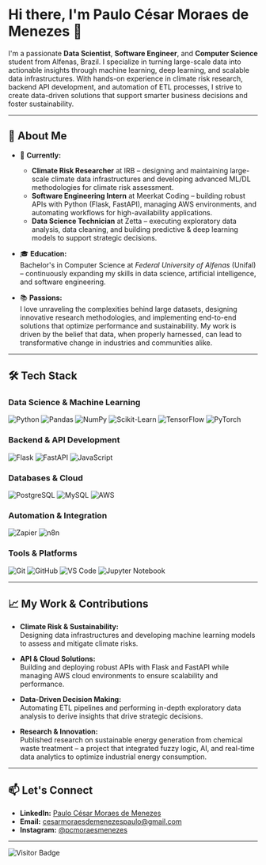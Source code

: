 # Hi there, I'm Paulo César Moraes de Menezes 👋

I'm a passionate **Data Scientist**, **Software Engineer**, and **Computer Science** student from Alfenas, Brazil. I specialize in turning large-scale data into actionable insights through machine learning, deep learning, and scalable data infrastructures. With hands-on experience in climate risk research, backend API development, and automation of ETL processes, I strive to create data-driven solutions that support smarter business decisions and foster sustainability.

---

## 🚀 About Me

- 🔭 **Currently:**  
  - **Climate Risk Researcher** at IRB – designing and maintaining large-scale climate data infrastructures and developing advanced ML/DL methodologies for climate risk assessment.  
  - **Software Engineering Intern** at Meerkat Coding – building robust APIs with Python (Flask, FastAPI), managing AWS environments, and automating workflows for high-availability applications.  
  - **Data Science Technician** at Zetta – executing exploratory data analysis, data cleaning, and building predictive & deep learning models to support strategic decisions.

- 🎓 **Education:**  
  Bachelor's in Computer Science at *Federal University of Alfenas* (Unifal) – continuously expanding my skills in data science, artificial intelligence, and software engineering.

- 📚 **Passions:**  
  I love unraveling the complexities behind large datasets, designing innovative research methodologies, and implementing end-to-end solutions that optimize performance and sustainability. My work is driven by the belief that data, when properly harnessed, can lead to transformative change in industries and communities alike.

---

## 🛠️ Tech Stack

### Data Science & Machine Learning
![Python](https://img.shields.io/badge/-Python-05122A?style=flat&logo=python)
![Pandas](https://img.shields.io/badge/-Pandas-05122A?style=flat&logo=pandas&logoColor=blue)
![NumPy](https://img.shields.io/badge/-NumPy-05122A?style=flat&logo=numpy&logoColor=blue)
![Scikit-Learn](https://img.shields.io/badge/-Scikit%20Learn-05122A?style=flat&logo=scikitlearn&logoColor=Orange)
![TensorFlow](https://img.shields.io/badge/-TensorFlow-05122A?style=flat&logo=tensorflow)
![PyTorch](https://img.shields.io/badge/-PyTorch-05122A?style=flat&logo=pytorch)

### Backend & API Development
![Flask](https://img.shields.io/badge/-Flask-05122A?style=flat&logo=flask)
![FastAPI](https://img.shields.io/badge/-FastAPI-05122A?style=flat&logo=fastapi)
![JavaScript](https://img.shields.io/badge/-JavaScript-05122A?style=flat&logo=javascript)

### Databases & Cloud
![PostgreSQL](https://img.shields.io/badge/-PostgreSQL-05122A?style=flat&logo=postgresql&logoColor=blue)
![MySQL](https://img.shields.io/badge/-MySQL-05122A?style=flat&logo=mysql&logoColor=blue)
![AWS](https://img.shields.io/badge/-AWS-05122A?style=flat&logo=amazon-aws)
  
### Automation & Integration
![Zapier](https://img.shields.io/badge/-Zapier-05122A?style=flat)
![n8n](https://img.shields.io/badge/-n8n-05122A?style=flat)
  
### Tools & Platforms
![Git](https://img.shields.io/badge/-Git-05122A?style=flat&logo=git)
![GitHub](https://img.shields.io/badge/-GitHub-05122A?style=flat&logo=github)
![VS Code](https://img.shields.io/badge/-Visual%20Studio%20Code-05122A?style=flat&logo=visual-studio-code&logoColor=007ACC)
![Jupyter Notebook](https://img.shields.io/badge/-Jupyter%20Notebook-05122A?style=flat&logo=jupyter)
  
---

## 📈 My Work & Contributions

- **Climate Risk & Sustainability:**  
  Designing data infrastructures and developing machine learning models to assess and mitigate climate risks.
  
- **API & Cloud Solutions:**  
  Building and deploying robust APIs with Flask and FastAPI while managing AWS cloud environments to ensure scalability and performance.

- **Data-Driven Decision Making:**  
  Automating ETL pipelines and performing in-depth exploratory data analysis to derive insights that drive strategic decisions.

- **Research & Innovation:**  
  Published research on sustainable energy generation from chemical waste treatment – a project that integrated fuzzy logic, AI, and real-time data analytics to optimize industrial energy consumption.

---

## 📫 Let's Connect

- **LinkedIn:** [Paulo César Moraes de Menezes](https://www.linkedin.com/in/paulo-césar-moraes-04181b247/)
- **Email:** [cesarmoraesdemenezespaulo@gmail.com](mailto:cesarmoraesdemenezespaulo@gmail.com)
- **Instagram:** [@pcmoraesmenezes](https://www.instagram.com/pcmoraesmenezes/)

---

![Visitor Badge](https://api.visitorbadge.io/api/VisitorHit?user=pcmoraesmenezes&repo=README&countColor=%230051AB&style=flat&label=Visitors)
